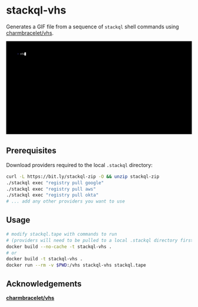 # stackql-vhs

Generates a GIF file from a sequence of `stackql` shell commands using [charmbracelet/vhs](https://github.com/charmbracelet/vhs).  

![stackql-vhs](/images/stackql.gif)

## Prerequisites

Download providers required to the local `.stackql` directory:

```bash
curl -L https://bit.ly/stackql-zip -O && unzip stackql-zip
./stackql exec "registry pull google"
./stackql exec "registry pull aws"
./stackql exec "registry pull okta"
# ... add any other providers you want to use
```

## Usage

```bash
# modify stackql.tape with commands to run
# (providers will need to be pulled to a local .stackql directory first)
docker build --no-cache -t stackql-vhs .
# or
docker build -t stackql-vhs .
docker run --rm -v $PWD:/vhs stackql-vhs stackql.tape
```
## Acknowledgements
[__charmbracelet/vhs__](https://github.com/charmbracelet/vhs)